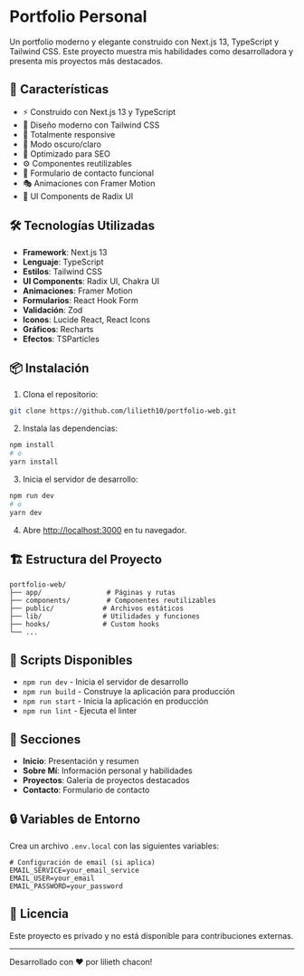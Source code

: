 # Portfolio Personal

Un portfolio moderno y elegante construido con Next.js 13, TypeScript y Tailwind CSS. Este proyecto muestra mis habilidades como desarrolladora y presenta mis proyectos más destacados.

## 🚀 Características

- ⚡️ Construido con Next.js 13 y TypeScript
- 🎨 Diseño moderno con Tailwind CSS
- 📱 Totalmente responsive
- 🌙 Modo oscuro/claro
- 🎯 Optimizado para SEO
- ⚙️ Componentes reutilizables
- 📧 Formulario de contacto funcional
- 🎭 Animaciones con Framer Motion
- 🎨 UI Components de Radix UI

## 🛠️ Tecnologías Utilizadas

- **Framework**: Next.js 13
- **Lenguaje**: TypeScript
- **Estilos**: Tailwind CSS
- **UI Components**: Radix UI, Chakra UI
- **Animaciones**: Framer Motion
- **Formularios**: React Hook Form
- **Validación**: Zod
- **Iconos**: Lucide React, React Icons
- **Gráficos**: Recharts
- **Efectos**: TSParticles

## 📦 Instalación

1. Clona el repositorio:
```bash
git clone https://github.com/lilieth10/portfolio-web.git
```

2. Instala las dependencias:
```bash
npm install
# o
yarn install
```

3. Inicia el servidor de desarrollo:
```bash
npm run dev
# o
yarn dev
```

4. Abre [http://localhost:3000](http://localhost:3000) en tu navegador.

## 🏗️ Estructura del Proyecto

```
portfolio-web/
├── app/                # Páginas y rutas
├── components/         # Componentes reutilizables
├── public/            # Archivos estáticos
├── lib/               # Utilidades y funciones
├── hooks/             # Custom hooks
└── ...
```

## 🚀 Scripts Disponibles

- `npm run dev` - Inicia el servidor de desarrollo
- `npm run build` - Construye la aplicación para producción
- `npm run start` - Inicia la aplicación en producción
- `npm run lint` - Ejecuta el linter

## 📝 Secciones

- **Inicio**: Presentación y resumen
- **Sobre Mí**: Información personal y habilidades
- **Proyectos**: Galería de proyectos destacados
- **Contacto**: Formulario de contacto

## 🔒 Variables de Entorno

Crea un archivo `.env.local` con las siguientes variables:

```env
# Configuración de email (si aplica)
EMAIL_SERVICE=your_email_service
EMAIL_USER=your_email
EMAIL_PASSWORD=your_password
```

## 📄 Licencia

Este proyecto es privado y no está disponible para contribuciones externas.

---

Desarrollado con ❤️ por lilieth chacon!